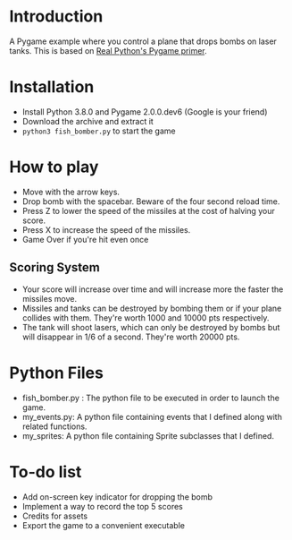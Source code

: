 # Introduction

A Pygame example where you control a plane that drops bombs on laser tanks. This is based on [Real Python's Pygame primer](https://realpython.com/pygame-a-primer/).

# Installation

* Install Python 3.8.0 and Pygame 2.0.0.dev6 (Google is your friend)
* Download the archive and extract it
* `python3 fish_bomber.py` to start the game

# How to play

* Move with the arrow keys.
* Drop bomb with the spacebar. Beware of the four second reload time.
* Press Z to lower the speed of the missiles at the cost of halving your score.
* Press X to increase the speed of the missiles.
* Game Over if you're hit even once

## Scoring System

* Your score will increase over time and will increase more the faster the missiles move.
* Missiles and tanks can be destroyed by bombing them or if your plane collides with them. They're worth 1000 and 10000 pts respectively.
* The tank will shoot lasers, which can only be destroyed by bombs but will disappear in 1/6 of a second. They're worth 20000 pts.

# Python Files

* fish_bomber.py : The python file to be executed in order to launch the game.
* my_events.py: A python file containing events that I defined along with related functions.
* my_sprites: A python file containing Sprite subclasses that I defined.

# To-do list

* Add on-screen key indicator for dropping the bomb
* Implement a way to record the top 5 scores
* Credits for assets
* Export the game to a convenient executable
